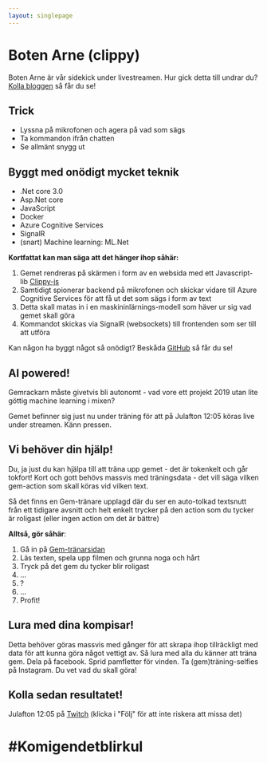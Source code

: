 ```yaml
---
layout: singlepage
---
```


# Boten Arne (clippy)
Boten Arne är vår sidekick under livestreamen. 
Hur gick detta till undrar du? [Kolla bloggen](https://lunchmed.net/blog) så får du se!

## Trick
* Lyssna på mikrofonen och agera på vad som sägs
* Ta kommandon ifrån chatten
* Se allmänt snygg ut

## Byggt med onödigt mycket teknik
* .Net core 3.0
* Asp.Net core
* JavaScript
* Docker
* Azure Cognitive Services
* SignalR
* (snart) Machine learning: ML.Net


**Kortfattat kan man säga att det hänger ihop såhär:**
1. Gemet rendreras på skärmen i form av en websida med ett Javascript-lib [Clippy-js](https://www.smore.com/clippy-js)
2. Samtidigt spionerar backend på mikrofonen och skickar vidare till Azure Cognitive Services för att få ut det som sägs i form av text
3. Detta skall matas in i en maskininlärnings-modell som häver ur sig vad gemet skall göra
4. Kommandot skickas via SignalR (websockets) till frontenden som ser till att utföra

Kan någon ha byggt något så onödigt? Beskåda [GitHub](https://github.com/skarlman/Boten-Arne) så får du se!

## AI powered!
Gemrackarn måste givetvis bli autonomt - vad vore ett projekt 2019 utan lite göttig machine learning i mixen?

Gemet befinner sig just nu under träning för att på Julafton 12:05 köras live under streamen. Känn pressen.

## Vi behöver din hjälp!
Du, ja just du kan hjälpa till att träna upp gemet - det är tokenkelt och går tokfort! Kort och gott behövs massvis med träningsdata - det vill säga vilken gem-action som skall köras vid vilken text.

Så det finns en Gem-tränare upplagd där du ser en auto-tolkad textsnutt från ett tidigare avsnitt och helt enkelt trycker på den action som du tycker är roligast (eller ingen action om det är bättre)

**Alltså, gör såhär**:
1. Gå in på [Gem-tränarsidan](https://lunchmed.net/ClippyTrainer)
2. Läs texten, spela upp filmen och grunna noga och hårt
3. Tryck på det gem du tycker blir roligast
4. ...
5. ?
6. ...
7. Profit!

## Lura med dina kompisar!
Detta behöver göras massvis med gånger för att skrapa ihop tillräckligt med data för att kunna göra något vettigt av. Så lura med alla du känner att träna gem. Dela på facebook. Sprid pamfletter för vinden. Ta (gem)träning-selfies på Instagram. Du vet vad du skall göra!

## Kolla sedan resultatet!
Julafton 12:05 på [Twitch](https://twitch.tv/lunchmednet)
(klicka i "Följ" för att inte riskera att missa det)



# #Komigendetblirkul